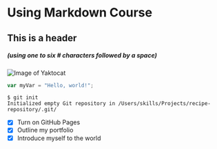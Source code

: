 # Using Markdown Course 
## This is a header 
##### (using one to six # characters followed by a space)
![Image of Yaktocat](https://octodex.github.com/images/yaktocat.png)
``` javascript
var myVar = "Hello, world!";
```
```
$ git init
Initialized empty Git repository in /Users/skills/Projects/recipe-repository/.git/
```
- [x] Turn on GitHub Pages
- [x] Outline my portfolio
- [x] Introduce myself to the world
